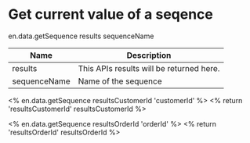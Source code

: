 # Get current value of a seqence


en.data.getSequence results sequenceName


Name            | Description
----------------|-------------
results         | This APIs results will be returned here.
sequenceName    | Name of the sequence


<% en.data.getSequence resultsCustomerId 'customerId' %>
<% return 'resultsCustomerId' resultsCustomerId %>

<% en.data.getSequence resultsOrderId 'orderId' %>
<% return 'resultsOrderId' resultsOrderId %>

